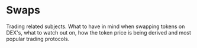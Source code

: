 # Swaps

Trading related subjects. What to have in mind when swapping tokens on DEX's, what to watch out on, how the token price is being derived and most popular trading protocols.

